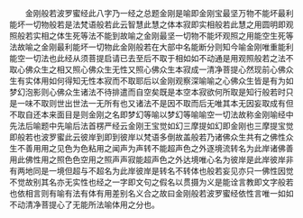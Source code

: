 <!-- { "loadSidebar": true } -->
　　金刚般若波罗蜜经此八字乃一经之总题金刚是喻即金刚宝最坚万物不能坏最利能坏一切物般若是法梵语般若此云智慧此慧之体本寂即实相般若此慧之用圆明即观照般若实相之体生死等法不能到故喻之金刚最坚一切物不能坏观照之用能空生死等法故喻之金刚最利能坏一切物此金刚般若在大部中名能断分则知今喻金刚唯重能利能空一切法也此经从须菩提启请已去至后不取于相如如不动通是用观照般若之法不取心佛众生之相又照心佛众生无性又照心佛众生本寂成一清净菩提心然现前心佛众生有实体用如何得知无性本寂而不取耶后以金刚观察深喻喻之心佛众生皆是有为如梦幻泡影则心佛众生诸法不待排遣而自空矣既是本空本寂欲何所取是知行般若时只是一味不取则世出世法一无所有也又诸法不是因不取而后无唯其本无因妄取成有但不取自还本来面目是则金刚之名即梦幻等喻以梦幻等喻喻空一切法故称金刚喻经中先法后喻题中先喻后法首楞严经云金刚王宝觉如幻三摩提如幻即金刚也三摩提宝觉即般若也波罗蜜此云彼岸到即到彼岸以梵语多倒故盖般若乃诸佛众生共有之佛性众生不善用用之见色为色粘用之闻声为声转不能超声色之外逐境流转名为此岸诸佛善用此佛性用之照色色空用之照声声寂能超声色之外达境唯心名为彼岸是此岸彼岸非有两地同是一境但超与不超名为此岸彼岸是转名不转体也般若妄见亦只一佛性因觉不觉故别其名亦无实性也经之一字即文句之假名以贯摄为义是能诠言教即文字般若也依相言则有喻有法有体有用差别名义合之故曰金刚般若波罗蜜经依性言唯一如如不动清净菩提心了无能所法喻体用之分也。

